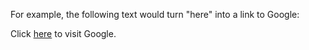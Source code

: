 For example, the following text would turn "here" into a link to Google:

Click [here](http://www.google.com) to visit Google.
